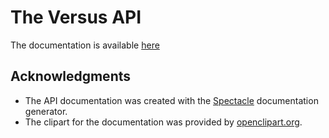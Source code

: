 # The Versus API

The documentation is available [here](https://220620-java.github.io/p1-web-teamversus/)

## Acknowledgments

- The API documentation was created with the
  [Spectacle](https://github.com/sourcey/spectacle) documentation generator.
- The clipart for the documentation was provided by
  [openclipart.org](https://openclipart.org/detail/266646/sound-wave-headphones).
